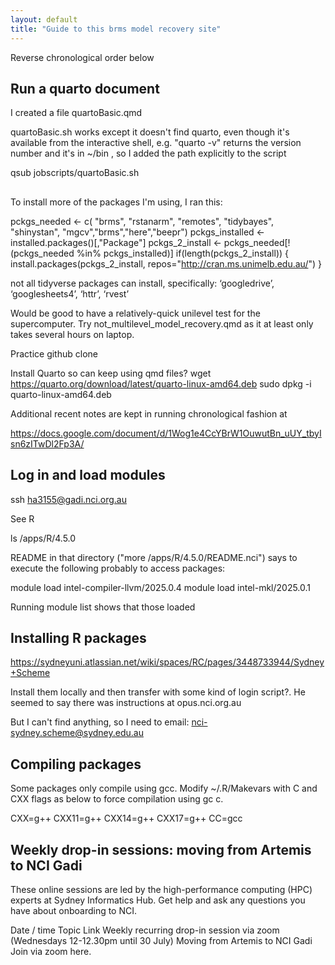 ```yaml
---
layout: default
title: "Guide to this brms model recovery site"
---
```

Reverse chronological order below

## Run a quarto document

I created a file  quartoBasic.qmd

quartoBasic.sh works except it doesn't find quarto, even though it's available from the interactive shell, e.g. "quarto -v" returns the version number and it's in ~/bin , so I added the path explicitly to the script

qsub jobscripts/quartoBasic.sh

##

To install more of the packages I'm using, I ran this:

pckgs_needed <- c(
  "brms",
  "rstanarm",
  "remotes",
  "tidybayes",
  "shinystan", "mgcv","brms","here","beepr")
pckgs_installed <- installed.packages()[,"Package"]
pckgs_2_install <- pckgs_needed[!(pckgs_needed %in% pckgs_installed)]
if(length(pckgs_2_install)) {
  install.packages(pckgs_2_install, repos="http://cran.ms.unimelb.edu.au/")
} 

not all tidyverse packages can install, specifically: ‘googledrive’, ‘googlesheets4’, ‘httr’, ‘rvest’

Would be good to have a relatively-quick unilevel test for the supercomputer.
Try not_multilevel_model_recovery.qmd as it at least only takes several hours on laptop.

Practice github clone

Install Quarto so can keep using qmd files?
  wget https://quarto.org/download/latest/quarto-linux-amd64.deb
sudo dpkg -i quarto-linux-amd64.deb


Additional recent notes are kept in running chronological fashion at

https://docs.google.com/document/d/1Wog1e4CcYBrW1OuwutBn_uUY_tbyIsn6zITwDl2Fp3A/

## Log in and load modules

ssh ha3155@gadi.nci.org.au

See R

ls /apps/R/4.5.0

README in that directory ("more /apps/R/4.5.0/README.nci")
says to execute the following probably to access packages:

module load intel-compiler-llvm/2025.0.4
module load intel-mkl/2025.0.1

Running
module list
shows that those loaded

## Installing R packages

https://sydneyuni.atlassian.net/wiki/spaces/RC/pages/3448733944/Sydney+Scheme

Install them locally and then transfer with some kind of login script?. 
He seemed to say there was instructions at opus.nci.org.au

But I can't find anything, so I need to email:
nci-sydney.scheme@sydney.edu.au



## Compiling packages

Some packages only compile using gcc.
Modify ~/.R/Makevars with C and CXX flags as below to force compilation using gc
c.

CXX=g++
CXX11=g++
CXX14=g++
CXX17=g++
CC=gcc


## Weekly drop-in sessions: moving from Artemis to NCI Gadi

These online sessions are led by the high-performance computing (HPC) experts at Sydney Informatics Hub. Get help and ask any questions you have about onboarding to NCI.

Date / time
Topic
Link
Weekly recurring drop-in session via zoom
(Wednesdays 12-12.30pm until 30 July)
Moving from Artemis to NCI Gadi
Join via zoom here.
